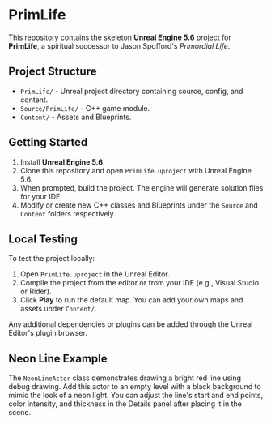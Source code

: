 # PrimLife


This repository contains the skeleton **Unreal Engine 5.6** project for **PrimLife**, a spiritual successor to Jason Spofford's *Primordial Life*.


## Project Structure

- `PrimLife/` - Unreal project directory containing source, config, and content.
- `Source/PrimLife/` - C++ game module.
- `Content/` - Assets and Blueprints.

## Getting Started


1. Install **Unreal Engine 5.6**.
2. Clone this repository and open `PrimLife.uproject` with Unreal Engine 5.6.
3. When prompted, build the project. The engine will generate solution files for your IDE.
4. Modify or create new C++ classes and Blueprints under the `Source` and `Content` folders respectively.

## Local Testing

To test the project locally:

1. Open `PrimLife.uproject` in the Unreal Editor.
2. Compile the project from the editor or from your IDE (e.g., Visual Studio or Rider).
3. Click **Play** to run the default map. You can add your own maps and assets under `Content/`.

Any additional dependencies or plugins can be added through the Unreal Editor's plugin browser.

## Neon Line Example

The `NeonLineActor` class demonstrates drawing a bright red line using debug
drawing. Add this actor to an empty level with a black background to mimic the
look of a neon light. You can adjust the line's start and end points, color
intensity, and thickness in the Details panel after placing it in the scene.

